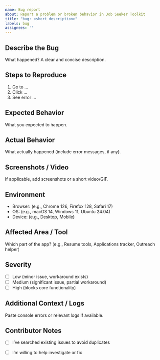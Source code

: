```yaml
---
name: Bug report
about: Report a problem or broken behavior in Job Seeker Toolkit
title: "bug: <short description>"
labels: bug
assignees: ''
---
```


## Describe the Bug
What happened? A clear and concise description.

## Steps to Reproduce
1. Go to ...
2. Click ...
3. See error ...

## Expected Behavior
What you expected to happen.

## Actual Behavior
What actually happened (include error messages, if any).

## Screenshots / Video
If applicable, add screenshots or a short video/GIF.

## Environment
- Browser: (e.g., Chrome 126, Firefox 128, Safari 17)
- OS: (e.g., macOS 14, Windows 11, Ubuntu 24.04)
- Device: (e.g., Desktop, Mobile)

## Affected Area / Tool
Which part of the app? (e.g., Resume tools, Applications tracker, Outreach helper)

## Severity
- [ ] Low (minor issue, workaround exists)
- [ ] Medium (significant issue, partial workaround)
- [ ] High (blocks core functionality)

## Additional Context / Logs
Paste console errors or relevant logs if available.

## Contributor Notes
- [ ] I’ve searched existing issues to avoid duplicates
- [ ] I’m willing to help investigate or fix

